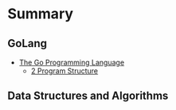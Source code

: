 # Summary
## GoLang
* [The Go Programming Language](gopl/index.md)
  * [2 Program Structure](gopl/2-program-structure.md)

## Data Structures and Algorithms

